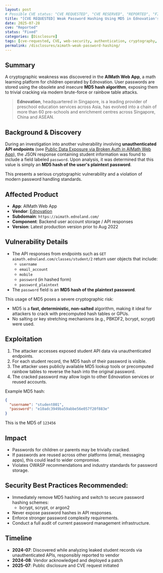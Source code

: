 ```yaml
---
layout: post
# Possible CVE status: "CVE REQUESTED", "CVE RESERVED", "REPORTED", "FIXED", "FIXED – NO CVE", "NO RESPONSE", "UNPATCHED", "CVE-YYYY-NNNNN"
title: "[CVE REQUESTED] Weak Password Hashing Using MD5 in Ednovation's AIMath Web App"
date: 2025-07-28
cve: "Reported"
status: "Fixed"
categories: [Disclosure]
tags: [cve-requested, CVE, web-security, authentication, cryptography, md5, ednovation, vulnerability, aimath, api]
permalink: /disclosures/aimath-weak-password-hashing/
---
```


## Summary

A cryptographic weakness was discovered in the **AIMath Web App**, a math learning platform for children operated by Ednovation. User passwords are stored using the obsolete and insecure **MD5 hash algorithm**, exposing them to trivial cracking via modern brute-force or rainbow table attacks.

> **Ednovation**, headquartered in Singapore, is a leading provider of preschool education services across Asia, has evolved into a chain of more than 60 pre-schools and enrichment centres across Singapore, China and ASEAN.

## Background & Discovery

During an investigation into another vulnerability involving **unauthenticated API endpoints** (see [Public Data Exposure via Broken Auth in AIMath Web App](/disclosures/aimath-web-broken-auth/)), the JSON response containing student information was found to include a field labeled `password`. Upon analysis, it was determined that this value is simply an **MD5 hash of the user's plaintext password**.

This presents a serious cryptographic vulnerability and a violation of modern password handling standards.

## Affected Product

- **App**: AIMath Web App
- **Vendor**:  [Ednovation](https://ednovation.com)
- **Subdomain**: `https://aimath.ednoland.com/`
- **Component**: Backend user account storage / API responses
- **Version**: Latest production version prior to Aug 2022

## Vulnerability Details

- The API responses from endpoints such as `GET aimath.ednoland.com/classes/student/2` return user objects that include:
  - `username`
  - `email_account`
  - `mobile`
  - `password` (in hashed form)
  - `password_plaintext`
- The `password` field is an **MD5 hash of the plaintext password**.

This usage of MD5 poses a severe cryptographic risk:
- MD5 is a **fast, deterministic, non-salted** algorithm, making it ideal for attackers to crack with precomputed hash tables or GPUs.
- No salting or key stretching mechanisms (e.g., PBKDF2, bcrypt, scrypt) were used.

## Exploitation

1. The attacker accesses exposed student API data via unauthenticated endpoints.
2. For each student record, the MD5 hash of their password is visible.
3. The attacker uses publicly available MD5 lookup tools or precomputed rainbow tables to reverse the hash into the original password.
4. The cracked password may allow login to other Ednovation services or reused accounts.

Example MD5 hash:
```json
{
  "username": "student001",
  "password": "e10adc3949ba59abbe56e057f20f883e"
}
```
This is the MD5 of `123456`

## Impact

- Passwords for children or parents may be trivially cracked.
- If passwords are reused across other platforms (email, messaging apps), this could lead to wider compromise.
- Violates OWASP recommendations and industry standards for password storage.

## **Security Best Practices Recommended**:

- Immediately remove MD5 hashing and switch to secure password hashing schemes:
    - bcrypt, scrypt, or argon2
- Never expose password hashes in API responses.
- Enforce stronger password complexity requirements.
- Conduct a full audit of current password management infrastructure.

## Timeline

- **2024-07**: Discovered while analyzing leaked student records via unauthenticated APIs, responsibly reported to vendor
- **2024-08**: Vendor acknowledged and deployed a patch
- **2025-07**: Public disclosure and CVE request initiated


